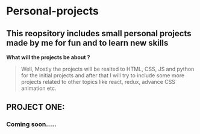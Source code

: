 # Personal-projects
## This reopsitory includes small personal projects made by me for fun and to learn new skills

**What will the projects be about ?**
>Well, Mostly the projects will be realted to HTML, CSS, JS and python for the initial projects and after that I will try to include some more projects related to other topics like react, redux, advance CSS animation etc.  

## PROJECT ONE:
### Coming soon.....